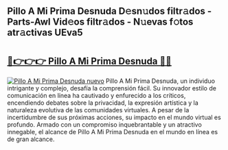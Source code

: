 ## Pillo A Mi Prima Desnuda D𝚎sn𝚞dos filtr𝚊dos - Parts-AwI Vid𝚎os filtr𝚊dos - N𝚞evas f𝚘tos atr𝚊ctivas UEva5

# <h2><a href="http://mb9plf.tromn.icu/?c=Pillo+A+Mi+Prima+Desnuda">🔗👉👉👉 Pillo A Mi Prima Desnuda 🔗🔗</a></h2>

[![Pillo A Mi Prima Desnuda nuevo](https://i.imgur.com/pEAQMta.gif)](http://mb9plf.tromn.icu/?c=Pillo+A+Mi+Prima+Desnuda)
Pillo A Mi Prima Desnuda, un individuo intrigante y complejo, desafía la comprensión fácil. Su innovador estilo de comunicación en línea ha cautivado y enfurecido a los críticos, encendiendo debates sobre la privacidad, la expresión artística y la naturaleza evolutiva de las comunidades virtuales. A pesar de la incertidumbre de sus próximas acciones, su impacto en el mundo virtual es profundo. Armado con un compromiso inquebrantable y un atractivo innegable, el alcance de Pillo A Mi Prima Desnuda en el mundo en línea es de gran alcance.
